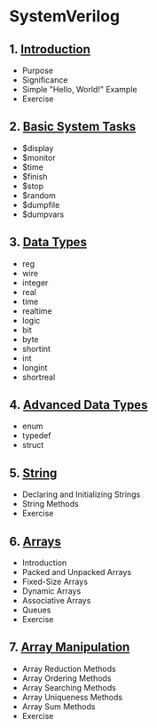 # SystemVerilog
## 1. [Introduction](SystemVerilog/chapter_001.md)
  - Purpose
  - Significance
  - Simple "Hello, World!" Example
  - Exercise
## 2. [Basic System Tasks](SystemVerilog/chapter_002.md)
  - $display
  - $monitor
  - $time
  - $finish
  - $stop
  - $random
  - $dumpfile
  - $dumpvars
## 3. [Data Types](SystemVerilog/chapter_003.md)
  - reg
  - wire
  - integer
  - real
  - time
  - realtime
  - logic
  - bit
  - byte
  - shortint
  - int
  - longint
  - shortreal
## 4. [Advanced Data Types](SystemVerilog/chapter_004.md)
  - enum
  - typedef
  - struct
## 5. [String](SystemVerilog/chapter_005.md)
  - Declaring and Initializing Strings
  - String Methods
  - Exercise
## 6. [Arrays](SystemVerilog/chapter_006.md)
  - Introduction
  - Packed and Unpacked Arrays
  - Fixed-Size Arrays
  - Dynamic Arrays
  - Associative Arrays
  - Queues
  - Exercise
## 7. [Array Manipulation](SystemVerilog/chapter_007.md)
  - Array Reduction Methods
  - Array Ordering Methods
  - Array Searching Methods
  - Array Uniqueness Methods
  - Array Sum Methods
  - Exercise

